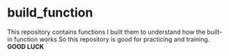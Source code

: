 # build_function
This repository contains functions I built them to understand how the built-in function works
So this repository is good for practicing and training.
<b>GOOD LUCK<b>
